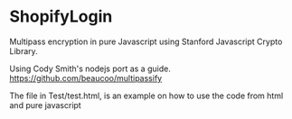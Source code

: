 # ShopifyLogin
Multipass encryption in pure Javascript using Stanford Javascript Crypto Library.

Using Cody Smith's nodejs port as a guide. 
https://github.com/beaucoo/multipassify

The file in Test/test.html, is an example on how to use the code from html and pure javascript
